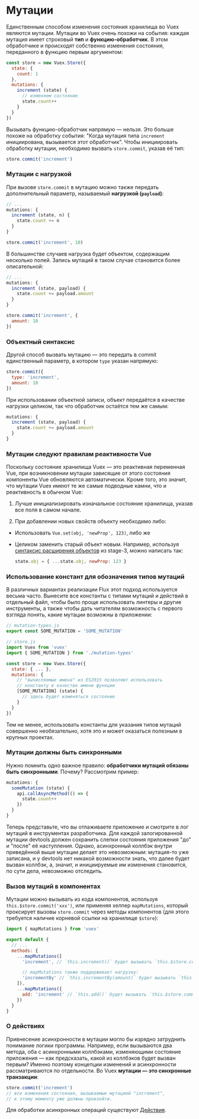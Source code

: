 # Мутации

Единственным способом изменения состояния хранилища во Vuex являются мутации. Мутации во Vuex очень похожи на события: каждая мутация имеет строковый **тип** и **функцию-обработчик**. В этом обработчике и происходят собственно изменения состояния, переданного в функцию первым аргументом:

``` js
const store = new Vuex.Store({
  state: {
    count: 1
  },
  mutations: {
    increment (state) {
      // изменяем состояние
      state.count++
    }
  }
})
```

Вызывать функцию-обработчик напрямую — нельзя. Это больше похоже на обработку события: "Когда мутация типа `increment` инициирована, вызывается этот обработчик". Чтобы инициировать обработку мутации, необходимо вызвать `store.commit`, указав её тип:

``` js
store.commit('increment')
```

### Мутации с нагрузкой

При вызове `store.commit` в мутацию можно также передать дополнительный параметр, называемый **нагрузкой (`payload`)**:

``` js
// ...
mutations: {
  increment (state, n) {
    state.count += n
  }
}
```
``` js
store.commit('increment', 10)
```

В большинстве случаев нагрузка будет объектом, содержащим несколько полей. Запись мутаций в таком случае становится более описательной:

``` js
// ...
mutations: {
  increment (state, payload) {
    state.count += payload.amount
  }
}
```
``` js
store.commit('increment', {
  amount: 10
})
```

### Объектный синтаксис

Другой способ вызвать мутацию — это передать в commit единственный параметр, в котором `type` указан напрямую:

``` js
store.commit({
  type: 'increment',
  amount: 10
})
```

При использовании объектной записи, объект передаётся в качестве нагрузки целиком, так что обработчик остаётся тем же самым:

``` js
mutations: {
  increment (state, payload) {
    state.count += payload.amount
  }
}
```

### Мутации следуют правилам реактивности Vue

Поскольку состояние хранилища Vuex — это реактивная переменная Vue, при возникновении мутации зависящие от этого состояния компоненты Vue обновляются автоматически. Кроме того, это значит, что мутации Vuex имеют те же самые подводные камни, что и реактивность в обычном Vue:

1. Лучше инициализировать изначальное состояние хранилища, указав все поля в самом начале.

2. При добавлении новых свойств объекту необходимо либо:

  - Использовать `Vue.set(obj, 'newProp', 123)`, либо же

  - Целиком заменить старый объект новым. Например, используя [синтаксис расширения объектов](https://github.com/sebmarkbage/ecmascript-rest-spread) из stage-3, можно написать так:

    ``` js
    state.obj = { ...state.obj, newProp: 123 }
    ```

### Использование констант для обозначения типов мутаций

В различных вариантах реализации Flux этот подход используется весьма часто. Вынесите все константы с типами мутаций и действий в отдельный файл, чтобы было проще использовать линтеры и другие инструменты, а также чтобы дать читателям возможность с первого взгляда понять, какие мутации возможны в приложении:

``` js
// mutation-types.js
export const SOME_MUTATION = 'SOME_MUTATION'
```

``` js
// store.js
import Vuex from 'vuex'
import { SOME_MUTATION } from './mutation-types'

const store = new Vuex.Store({
  state: { ... },
  mutations: {
    // "вычисляемые имена" из ES2015 позволяют использовать
    // константу в качестве имени функции
    [SOME_MUTATION] (state) {
      // здесь будет изменяться состояние
    }
  }
})
```

Тем не менее, использовать константы для указания типов мутаций совершенно необязательно, хотя это и может оказаться полезным в крупных проектах.

### Мутации должны быть синхронными

Нужно помнить одно важное правило: **обработчики мутаций обязаны быть синхронными**. Почему? Рассмотрим пример:

``` js
mutations: {
  someMutation (state) {
    api.callAsyncMethod(() => {
      state.count++
    })
  }
}
```

Теперь представьте, что вы отлаживаете приложение и смотрите в лог мутаций в инструментах разработчика. Для каждой залогированной мутации devtools должен сохранить слепки состояния приложения "до" и "после" её наступления. Однако, асинхронный коллбэк внутри приведённой выше мутации делает это невозможным: мутация-то уже записана, и у devtools нет никакой возможности знать, что далее будет вызван коллбэк, а, значит, и инициируемые им изменения становится, по сути дела, невозможно отследить.

### Вызов мутаций в компонентах

Мутации можно вызывать из кода компонентов, используя `this.$store.commit('xxx')`, или применяя хелпер `mapMutations`, который проксирует вызовы `store.commit` через методы компонентов (для этого требуется наличие корневой ссылки на хранилище `$store`):

``` js
import { mapMutations } from 'vuex'

export default {
  // ...
  methods: {
    ...mapMutations([
      'increment', // `this.increment()` будет вызывать `this.$store.commit('increment')`

      // mapMutations также поддерживает нагрузку:
      'incrementBy' // `this.incrementBy(amount)` будет вызывать `this.$store.commit('incrementBy', amount)`
    ]),
    ...mapMutations({
      add: 'increment' // `this.add()` будет вызывать `this.$store.commit('increment')`
    })
  }
}
```

### О действиях

Привнесение асинхронности в мутации могло бы изрядно затруднить понимание логики программы. Например, если вызываются два метода, оба с асинхронными коллбэками, изменяющими состояние приложения — как предсказать, какой из коллбэков будет вызван первым? Именно поэтому концепции изменений и асинхронности рассматриваются по отдельности. Во Vuex **мутации — это синхронные транзакции**:

``` js
store.commit('increment')
// все изменения состояния, вызываемые мутацией "increment",
// к этому моменту уже должны произойти.
```

Для обработки асинхронных операций существуют [Действия](actions.md).
